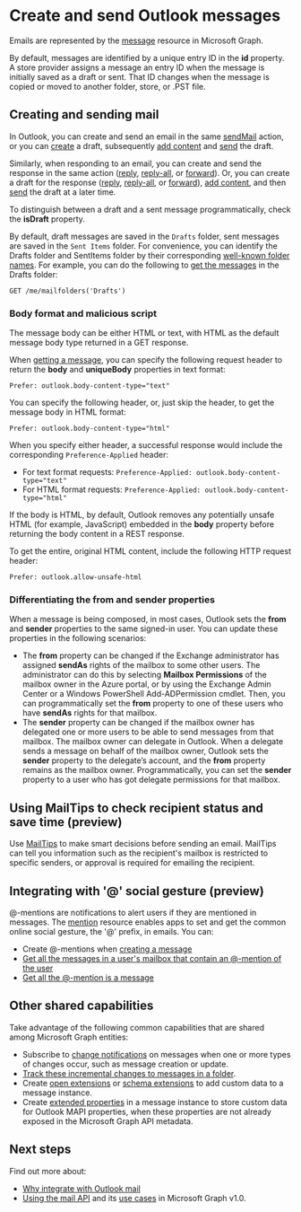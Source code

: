 # Create and send Outlook messages

Emails are represented by the [message](/graph/api/resources/message?view=graph-rest-1.0) resource in Microsoft Graph.

By default, messages are identified by a unique entry ID in the **id** property. A store provider assigns a message an entry ID when the message is initially
saved as a draft or sent. That ID changes when the message is copied or moved to another folder, store, or .PST file.

## Creating and sending mail

In Outlook, you can create and send an email in the same [sendMail](/graph/api/api/user_sendmail?view=graph-rest-1.0) action, or you can [create](/graph/api/api/user_post_messages?view=graph-rest-1.0) a draft, subsequently [add content](/graph/api/api/message_update?view=graph-rest-1.0) and [send](/graph/api/api/message_send?view=graph-rest-1.0) the draft.

Similarly, when responding to an email, you can create and send the response in the same action ([reply](/graph/api/api/message_reply?view=graph-rest-1.0), [reply-all](/graph/api/api//message_replyall?view=graph-rest-1.0), or [forward](/graph/api/api/message_forward?view=graph-rest-1.0)). Or, you can create a draft for the response ([reply](/graph/api/api/message_createreply?view=graph-rest-1.0), [reply-all](/graph/api/api//message_createreplyall?view=graph-rest-1.0), or [forward](/graph/api/api/message_createforward?view=graph-rest-1.0)), [add content](/graph/api/api/message_update?view=graph-rest-1.0), and then [send](/graph/api/api/message_send?view=graph-rest-1.0) the draft at a later time.

To distinguish between a draft and a sent message programmatically, check the **isDraft** property.

By default, draft messages are saved in the `Drafts` folder, sent messages are saved in the `Sent Items` folder. For convenience, you can identify the Drafts folder and SentItems folder by their corresponding [well-known folder names](/graph/api/resources/mailfolder?view=graph-rest-1.0). For example, you can do the following to [get the messages](/graph/api/api/user_list_messages?view=graph-rest-1.0) in the Drafts folder:

```http
GET /me/mailfolders('Drafts')
```

### Body format and malicious script

<!-- Remove the following 2 sections from the message.md topics
-->

The message body can be either HTML or text, with HTML as the default message body type returned in a GET response.

When [getting a message](/graph/api/api/message_get?view=graph-rest-1.0), you can specify the following request header to return the **body** and **uniqueBody** properties in text format:

```http
Prefer: outlook.body-content-type="text"
```

You can specify the following header, or, just skip the header, to get the message body in HTML format:

```http
Prefer: outlook.body-content-type="html"
```

When you specify either header, a successful response would include the corresponding `Preference-Applied` header:

- For text format requests: `Preference-Applied: outlook.body-content-type="text"`
- For HTML format requests: `Preference-Applied: outlook.body-content-type="html"`

If the body is HTML, by default, Outlook removes any potentially unsafe HTML (for example, JavaScript) embedded in the **body** property before returning the body content in a REST response.

To get the entire, original HTML content, include the following HTTP request header:

```http
Prefer: outlook.allow-unsafe-html
```

### Differentiating the from and sender properties

When a message is being composed, in most cases, Outlook sets the **from** and **sender** properties to the same signed-in user. You can update these properties in the following scenarios:

- The **from** property can be changed if the Exchange administrator has assigned **sendAs** rights of the mailbox to some other users. The administrator can do this by selecting **Mailbox Permissions** of the mailbox owner in the Azure portal, or by using the Exchange Admin Center or a Windows PowerShell Add-ADPermission cmdlet. Then, you can programmatically set the **from** property to one of these users who have **sendAs** rights for that mailbox.
- The **sender** property can be changed if the mailbox owner has delegated one or more users to be able to send messages from that mailbox. The mailbox owner can delegate in Outlook. When a delegate sends a message on behalf of the mailbox owner, Outlook sets the **sender** property to the delegate’s account, and the **from** property remains as the mailbox owner. Programmatically, you can set the **sender** property to a user who has got delegate permissions for that mailbox.

## Using MailTips to check recipient status and save time (preview)

Use [MailTips](/graph/api/resources/mailtips?view=graph-rest-beta) to make smart decisions before sending an email.
MailTips can tell you information such as the recipient's mailbox is restricted to specific senders, or approval is required for emailing the recipient.

## Integrating with '@' social gesture (preview)

@-mentions are notifications to alert users if they are mentioned in messages. The [mention](/graph/api/resources/mention?view=graph-rest-beta) resource enables apps to set and get the common online social gesture, the '@' prefix, in emails.
You can:

- Create @-mentions when [creating a message](/graph/api/api/user_post_messages?view=graph-rest-beta#request-2)
- [Get all the messages in a user's mailbox that contain an @-mention of the user](/graph/api/api/user_list_messages?view=graph-rest-beta#request-2)
- [Get all the @-mention is a message](/graph/api/api/message_get?view=graph-rest-beta#request-2)

## Other shared capabilities

Take advantage of the following common capabilities that are shared among Microsoft Graph entities:

- Subscribe to [change notifications](/graph/api/resources/webhooks?view=graph-rest-1.0) on messages when one or more types of changes occur, such as message creation or update.
- [Track these incremental changes to messages in a folder](delta_query_messages.md).
- Create [open extensions](extensibility_overview.md#open-extensions) or [schema extensions](extensibility_overview.md#schema-extensions) to add custom data to a message instance.
- Create [extended properties](/graph/api/resources/extended-properties-overview?view=graph-rest-1.0) in a message instance to store custom data for Outlook MAPI properties, when these properties are not already exposed in the Microsoft Graph API metadata.

## Next steps

Find out more about:

- [Why integrate with Outlook mail](outlook-mail-concept-overview.md)
- [Using the mail API](/graph/api/resources/mail_api_overview?view=graph-rest-1.0) and its [use cases](/graph/api/resources/mail_api_overview?view=graph-rest-1.0#common-use-cases) in Microsoft Graph v1.0.


<!-- {
  "type": "#page.annotation",
  "suppressions": [
    "Error: /concepts/outlook-create-send-messages.md:
        BookmarkSkippedDocFileNotFound: Link '[creating a message](/graph/api/api/user_post_messages?view=graph-rest-beta#request-2)'.",
    "Error: /concepts/outlook-create-send-messages.md:
      BookmarkSkippedDocFileNotFound: Link '[Get all the messages in a user's mailbox that contain an @-mention of the user](/graph/api/api/user_list_messages?view=graph-rest-beta#request-2)'.",
    "Error: /concepts/outlook-create-send-messages.md:
      BookmarkSkippedDocFileNotFound: Link '[Get all the @-mention is a message](/graph/api/api/message_get?view=graph-rest-beta#request-2)'."
  ]
}-->
